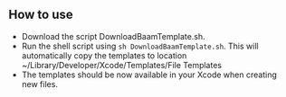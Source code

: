 ## How to use

- Download the script DownloadBaamTemplate.sh.
- Run the shell script using `sh DownloadBaamTemplate.sh`. This will automatically copy the templates to location ~/Library/Developer/Xcode/Templates/File Templates
- The templates should be now available in your Xcode when creating new files.

